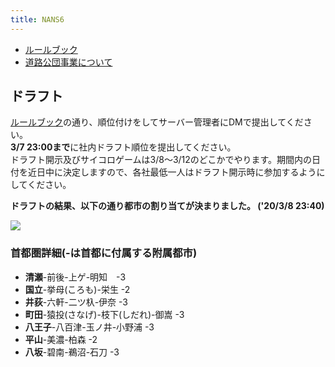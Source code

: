 ```yaml
---
title: NANS6
---
```


- [ルールブック](rule)
- [道路公団事業について](highway)

## ドラフト
[ルールブック](rule)の通り、順位付けをしてサーバー管理者にDMで提出してください。  
**3/7 23:00まで**に社内ドラフト順位を提出してください。  
ドラフト開示及びサイコロゲームは3/8～3/12のどこかでやります。期間内の日付を近日中に決定しますので、各社最低一人はドラフト開示時に参加するようにしてください。

**ドラフトの結果、以下の通り都市の割り当てが決まりました。 ('20/3/8 23:40)**

[![](https://d20bb5quu0uyhd.cloudfront.net/m/ca5a1bf4-e582-4d6c-85e6-0814b03c105b.png)](https://d20bb5quu0uyhd.cloudfront.net/m/ca5a1bf4-e582-4d6c-85e6-0814b03c105b.png)

### 首都圏詳細(-は首都に付属する附属都市)

- **清瀬**-前後-上ゲ-明知　-3
- **国立**-挙母(ころも)-栄生 -2
- **井荻**-六軒-二ツ杁-伊奈 -3
- **町田**-猿投(さなげ)-枝下(しだれ)-御嵩 -3
- **八王子**-八百津-玉ノ井-小野浦 -3
- **平山**-美濃-柏森 -2
- **八坂**-碧南-鵜沼-石刀 -3
